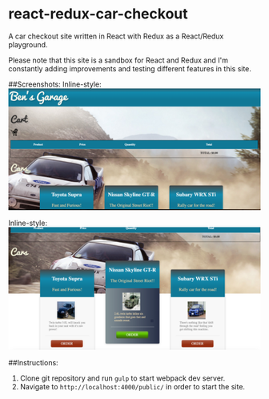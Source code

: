 # react-redux-car-checkout
A car checkout site written in React with Redux as a React/Redux playground.

Please note that this site is a sandbox for React and Redux and I'm constantly adding improvements and testing different features in this site.

##Screenshots:
Inline-style: 
![alt text](images/bens-garage-1.png "Ben's Garage - 1")

Inline-style: 
![alt text](images/bens-garage-2.png "Ben's Garage - 2")


##Instructions:
1. Clone git repository and run ```gulp``` to start webpack dev server.
2. Navigate to ```http://localhost:4000/public/``` in order to start the site.